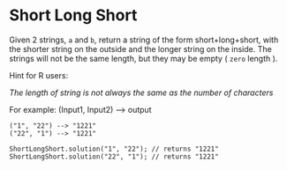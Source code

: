 # Short Long Short

Given 2 strings, `a` and `b`, return a string of the form short+long+short, with the shorter string on the outside and the longer string on the inside. The strings will not be the same length, but they may be empty ( `zero` length ).

Hint for R users:

_The length of string is not always the same as the number of characters_

For example: (Input1, Input2) --> output

```
("1", "22") --> "1221"
("22", "1") --> "1221"
```

```
ShortLongShort.solution("1", "22"); // returns "1221"
ShortLongShort.solution("22", "1"); // returns "1221"
```
